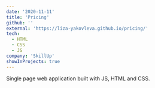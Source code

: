 ```yaml
---
date: '2020-11-11'
title: 'Pricing'
github: ''
external: 'https://liza-yakovleva.github.io/pricing/'
tech:
  - HTML
  - CSS
  - JS
company: 'SkillUp'
showInProjects: true
---
```


Single page web application built with JS, HTML and CSS.
